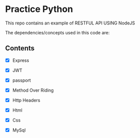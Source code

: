 # Practice Python

This repo contains an example of RESTFUL API USING NodeJS

The dependencies/concepts used in this code are:
## Contents 

- [x] Express
- [x] JWT
- [x] passport
- [x] Method Over Riding
- [x] Http Headers
- [x] Html
- [x] Css
- [x] MySql



